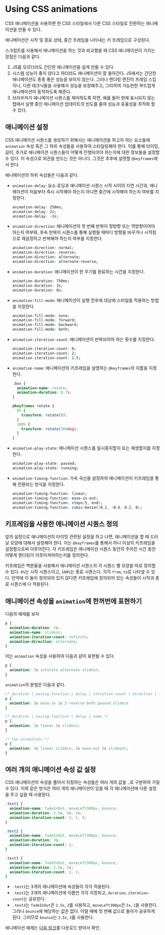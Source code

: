 # Using CSS animations

CSS 애니메이션을 사용하면 한 CSS 스타일에서 다른 CSS 스타일로 전환하는 애니메이션을 만들 수 있다.

애니메이션은 시작 및 종료 상태, 중간 프레임을 나타내는 키 프레임으로 구성된다.

스크립트를 사용해서 애니메이션을 하는 것과 비교했을 때 CSS 애니메이션이 가지는 장점은 다음과 같다.

1. JS를 모르더라도 간단한 애니메이션을 쉽게 만들 수 있다.
2. 시스템 성능이 좋지 않다고 하더라도 애니메이션이 잘 돌아간다. JS에서는 간단한 애니메이션도 종종 좋은 성능을 보이지 않는다. 그러나 렌더링 엔진이 프레임 스킵이나, 다른 테크닉들을 사용해서 성능을 보장해주고, 그리하여 가능한한 부드럽게 애니메이션이 동작하도록 해준다.
3. 브라우저가 애니메이션 시퀀스를 제어하도록 하면, 예를 들어 현재 표시되지 않는 탭에서 실행 중인 애니메이션 업데이트의 빈도를 줄여 성능과 효율성을 최적화 할 수 있다.

## 애니메이션 설정

CSS 애니메이션 시퀀스를 생성하기 위해서는 애니메이션을 하고자 하는 요소들에 `animation` 속성 혹은 그 하위 속성들을 사용하여 스타일링해야 한다. 이를 통해 타이밍, 길이, 추가로 애니메이션 시퀀스들이 어떻게 진행되어야 하는지에 대한 정보들을 설정할 수 있다. 이 속성으로 외관을 만드는 것은 아니다. 그것은 추후에 설명할 `@keyframes`에서 한다.

애니메이션의 하위 속성들은 다음과 같다.

- `animation-delay`: 요소 로딩과 애니메이션 시퀀스 시작 사이의 지연 시간과, 애니메이션이 처음부터 즉시 시작해야 하는지 아니면 중간에 시작해야 하는지 여부를 지정한다.
    ``` css
    animation-delay: 250ms;
    animation-delay: 2s;
    animation-delay: -2s;
    ```
- `animation-direction`: 애니메이션의 첫 번째 반복이 정방향 또는 역방향이어야 하는지 여부와, 후속 반복이 시퀀스를 통해 실행될 때마다 방향을 바꾸거나 시작점으로 재설정하고 반복해야 하는지 여부를 지정한다.
    ``` css
    animation-direction: normal;
    animation-direction: reverse;
    animation-direction: alternate;
    animation-direction: alternate-reverse;
    ```
- `animation-duration`: 애니메이션이 한 주기를 완료하는 시간을 지정한다.
    ``` css
    animation-duration: 750ms;
    animation-duration: 3s;
    animation-duration: 0s;
    ```
- `animation-fill-mode`: 애니메이션이 실행 전후에 대상에 스타일을 적용하는 방법을 지정한다.
    ``` css
    animation-fill-mode: none;
    animation-fill-mode: forward;
    animation-fill-mode: backward;
    animation-fill-mode: both;
    ```
- `animation-iteration-count`: 애니메이션이 반복되어야 하는 횟수를 지정한다.
    ``` css
    animation-iteration-count: 0;
    animation-iteration-count: 2;
    animation-iteration-count: 1.5;
    ```
- `animation-name`: 애니메이션의 키프레임을 설명하는 `@keyframes`의 이름을 지정한다.
    ``` css
    .box {
      animation-name: rotate;
      animation-duration: 0.7s;
    }

    @keyframes rotate {
      0% {
        transform: rotate(0);
      }
      100% {
        transform: rotate(360deg);
      }
    }
    ```
- `animation-play-state`: 애니메이션 시퀀스를 일시중지할지 또는 재생할지를 지정한다.
    ``` css
    animation-play-state: paused;
    animation-play-state: running;
    ```
- `animation-timing-function`: 가속 곡선을 설정하여 애니메이션이 키프레임을 통해 전환되는 방식을 지정한다.
    ``` css
    animation-timing-function: linear;
    animation-timing-function: ease-in-out;
    animation-timing-function: steps(5, end);
    animation-timing-function: cubic-bezier(0.1, -0.6, 0.2, 0);
    ```

## 키프레임을 사용한 애니메이션 시퀀스 정의

앞의 설정으로 애니메이션의 타이밍 관련된 설정을 하고 나면, 애니메이션을 할 때 드러날 모양에 대해서 설정해야 한다. 이는 `@keyframes`를 통해서 하나 이상의 키프레임을 설정함으로써 이루어진다. 각 키프레임은 애니메이션 시퀀스 동안의 주어진 시간 동안 어떻게 렌더링이 이루어져야하는지를 정의한다.

키프레임은 백분율을 사용해서 애니메이션 시퀀스의 각 시퀀스 별 모양을 따로 정의할 수 있다. `0%`는 시작 시퀀스이고, `100%`는 종료 시퀀스다. 각각 `from`, `to`로 나타낼 수 있다. 만약에 이 둘이 정의되어 있지 않다면 키프레임에 정의되어 있는 속성들이 시작과 종료 시퀀스에 다 적용된다.

## 애니메이션 속성을 `animation`에 한꺼번에 표현하기

다음의 예제를 보자

``` css
p {
  animation-duration: 3s;
  animation-name: slidein;
  animation-iteration-count: infinite;
  animation-direction: alternate;
}
```

이는 `animation` 속성을 사용하여 다음과 같이 표현될 수 있다.

``` css
p {
  animation: 3s infinite alternate slidein;
}
```

`animation`의 문법은 다음과 같다.

``` css
/* duration | easing-function | delay | iteration-count | direction | fill-mode | play-state | name */
p {
  animation: 3s ease-in 1s 2 reverse both paused slidein
}

/* duration | easing-function | delay | name */
p {
  animation: 3s linear 1s slidein;
}

/* two animations */
p {
  animation: 3s linear slidein, 3s ease-out 5s slideout;
}
```

## 여러 개의 애니메이션 속성 값 설정

CSS 애니메이션의 속성을 풀어서 지정하는 속성들은 여러 개의 값을 `,`로 구분하여 가질 수 있다. 이와 같은 방식은 여러 개의 애니메이션이 있을 때 각 애니메이션에 다른 설정을 주고 싶을 때 사용된다.

``` css
.test1 {
  animation-name: fadeInOut, moveLeft300px, bounce;
  animation-duration: 2.5s, 5s, 1s;
  animation-iteration-count: 2, 1, 5;
}

.test2 {
  animation-name: fadeInOut, moveLeft300px, bounce;
  animation-duration: 3s;
  animation-iteration-count: 1;
}

.test3 {
  animation-name: fadeInOut, moveLeft300px, bounce;
  animation-duration: 2.5s, 5s;
  animation-iteration-count: 2, 1;
}
```

- `.test1`는 3개의 애니메이션에 속성들이 각각 적용된다.
- `.test2`는 3개의 애니메이션에 이름만 각각 지정되고, `duration`, `iteration-count`는 공유한다.
- `.test3`는 `fadeInOut`은 `2.5s`, `2`를 사용하고, `moveLeft300px`은 `5s`, `1`을 사용한다. 그러나 `bounce`에 해당하는 값은 없다. 이럴 때에 첫 번째 값으로 돌아가 공유하게 된다. 그러므로 `bounce`는 `2.5s`, `2`를 사용한다.

애니메이션 예제는 [다음 링크](./examples/)를 다운로드 받아서 확인.
